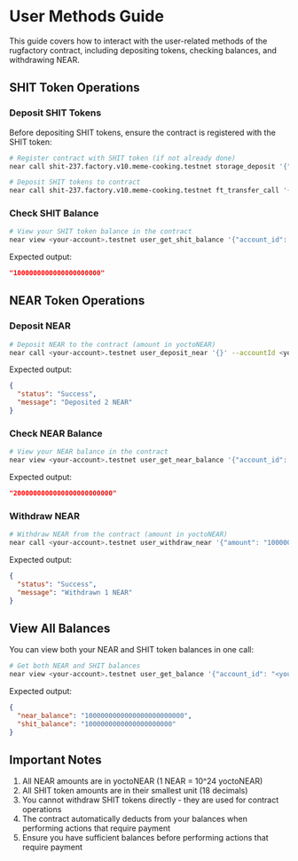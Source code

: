 # User Methods Guide

This guide covers how to interact with the user-related methods of the rugfactory contract, including depositing tokens, checking balances, and withdrawing NEAR.

## SHIT Token Operations

### Deposit SHIT Tokens

Before depositing SHIT tokens, ensure the contract is registered with the SHIT token:

```bash
# Register contract with SHIT token (if not already done)
near call shit-237.factory.v10.meme-cooking.testnet storage_deposit '{"account_id": "<your-account>.testnet"}' --accountId <your-account>.testnet --deposit 0.00125

# Deposit SHIT tokens to contract
near call shit-237.factory.v10.meme-cooking.testnet ft_transfer_call '{"receiver_id": "<your-account>.testnet", "amount": "1000000000000000000000", "msg": ""}' --accountId <your-account>.testnet --deposit 0.000000000000000000000001
```

### Check SHIT Balance

```bash
# View your SHIT token balance in the contract
near view <your-account>.testnet user_get_shit_balance '{"account_id": "<your-account>.testnet"}'
```

Expected output:
```json
"1000000000000000000000"
```

## NEAR Token Operations

### Deposit NEAR

```bash
# Deposit NEAR to the contract (amount in yoctoNEAR)
near call <your-account>.testnet user_deposit_near '{}' --accountId <your-account>.testnet --deposit 2
```

Expected output:
```json
{
  "status": "Success",
  "message": "Deposited 2 NEAR"
}
```

### Check NEAR Balance

```bash
# View your NEAR balance in the contract
near view <your-account>.testnet user_get_near_balance '{"account_id": "<your-account>.testnet"}'
```

Expected output:
```json
"2000000000000000000000000"
```

### Withdraw NEAR

```bash
# Withdraw NEAR from the contract (amount in yoctoNEAR)
near call <your-account>.testnet user_withdraw_near '{"amount": "1000000000000000000000000"}' --accountId <your-account>.testnet
```

Expected output:
```json
{
  "status": "Success",
  "message": "Withdrawn 1 NEAR"
}
```

## View All Balances

You can view both your NEAR and SHIT token balances in one call:

```bash
# Get both NEAR and SHIT balances
near view <your-account>.testnet user_get_balance '{"account_id": "<your-account>.testnet"}'
```

Expected output:
```json
{
  "near_balance": "1000000000000000000000000",
  "shit_balance": "1000000000000000000000"
}
```

## Important Notes

1. All NEAR amounts are in yoctoNEAR (1 NEAR = 10^24 yoctoNEAR)
2. All SHIT token amounts are in their smallest unit (18 decimals)
3. You cannot withdraw SHIT tokens directly - they are used for contract operations
4. The contract automatically deducts from your balances when performing actions that require payment
5. Ensure you have sufficient balances before performing actions that require payment
